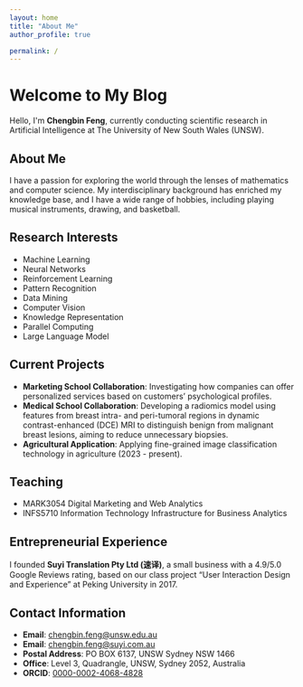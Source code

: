 ```yaml
---
layout: home
title: "About Me"
author_profile: true

permalink: /
---
```


# Welcome to My Blog

Hello, I'm **Chengbin Feng**, currently conducting scientific research in Artificial Intelligence at The University of New South Wales (UNSW).

## About Me

I have a passion for exploring the world through the lenses of mathematics and computer science. My interdisciplinary background has enriched my knowledge base, and I have a wide range of hobbies, including playing musical instruments, drawing, and basketball.

## Research Interests

- Machine Learning
- Neural Networks
- Reinforcement Learning
- Pattern Recognition
- Data Mining
- Computer Vision
- Knowledge Representation
- Parallel Computing
- Large Language Model 

## Current Projects

- **Marketing School Collaboration**: Investigating how companies can offer personalized services based on customers’ psychological profiles.
- **Medical School Collaboration**: Developing a radiomics model using features from breast intra- and peri-tumoral regions in dynamic contrast-enhanced (DCE) MRI to distinguish benign from malignant breast lesions, aiming to reduce unnecessary biopsies.
- **Agricultural Application**: Applying fine-grained image classification technology in agriculture (2023 - present).

## Teaching

- MARK3054 Digital Marketing and Web Analytics
- INFS5710 Information Technology Infrastructure for Business Analytics

## Entrepreneurial Experience

I founded **Suyi Translation Pty Ltd (速译)**, a small business with a 4.9/5.0 Google Reviews rating, based on our class project “User Interaction Design and Experience” at Peking University in 2017.

## Contact Information

- **Email**: [chengbin.feng@unsw.edu.au](mailto:chengbin.feng@unsw.edu.au)
- **Email**: [chengbin.feng@suyi.com.au](mailto:chengbin.feng@suyi.com.au)
- **Postal Address**: PO BOX 6137, UNSW Sydney NSW 1466
- **Office**: Level 3, Quadrangle, UNSW, Sydney 2052, Australia
- **ORCID**: [0000-0002-4068-4828](https://orcid.org/0000-0002-4068-4828)
